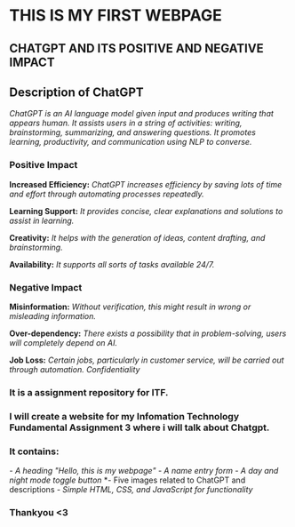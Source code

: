 # THIS IS MY FIRST WEBPAGE
 ## CHATGPT AND ITS POSITIVE AND NEGATIVE IMPACT ##
  ## Description of ChatGPT ##
  *ChatGPT is an AI language model given input and produces writing that appears human. It assists users in a string of activities: writing, brainstorming, summarizing, and answering questions. It promotes learning, productivity, and communication using NLP to converse.*

### Positive Impact

**Increased Efficiency:** *ChatGPT increases efficiency by saving lots of time and effort through automating processes repeatedly.*

**Learning Support:** *It provides concise, clear explanations and solutions to assist in learning.*

**Creativity:** *It helps with the generation of ideas, content drafting, and brainstorming.*

**Availability:** *It supports all sorts of tasks available 24/7.*

### Negative Impact

**Misinformation:** *Without verification, this might result in wrong or misleading information.*

**Over-dependency:** *There exists a possibility that in problem-solving, users will completely depend on AI.*

**Job Loss:** *Certain jobs, particularly in customer service, will be carried out through automation.
Confidentiality*

### It is a assignment repository for ITF. ###

### I will create a website for my Infomation Technology Fundamental Assignment 3 where i will talk about Chatgpt.

### It contains:
*- A heading "Hello, this is my webpage"*
*- A name entry form*
*- A day and night mode toggle button*
*- Five images related to ChatGPT and descriptions
*- Simple HTML, CSS, and JavaScript for functionality*


### Thankyou <3 ###




